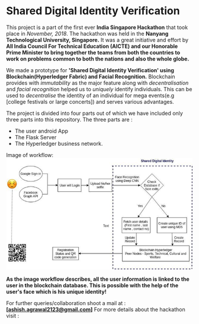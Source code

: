 # Shared Digital Identity Verification  

This project is a part of the first ever **India Singapore Hackathon** that took place in *November, 2018*. The hackathon was held in the **Nanyang Technological University, Singapore.**
It was a great initiative and effort by **All India Council For Technical Education (AICTE) and our Honorable Prime Minister to bring together the teams from both the countries to work on problems common to both the nations and also the whole globe.**  

We made a prototype for **'Shared Digital Identity Verification' using Blockchain(Hyperledger Fabric) and Facial Recognition.** Blockchain provides with *immutability* as the major feature along with *decentralisation* and *facial recognition* helped us to *uniquely* identify individuals. This can be used to *decentralise* the identity of an individual for mega events(e.g [college festivals or large concerts]) and serves various advantages.  

The project is divided into four parts out of which we have included only three parts into this repository. The three parts are :  
* The user android App  
* The Flask Server  
* The Hyperledger business network.  

Image of workflow:  
![Workflow](https://github.com/ashish230897/India-Singapore-Hackathon-Team-RangersZ/blob/master/workflow.jpeg)  


**As the image workflow describes, all the user information is linked to the user in the blockchain database. This is possible with the help of the user's face which is his unique identity!**

For further queries/collaboration shoot a mail at : **[ashish.agrawal2123@gmail.com]**
For more details about the hackathon visit : 

